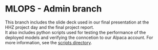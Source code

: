 # MLOPS - Admin branch

This branch includes the slide deck used in our final presentation at the HHZ project day and the final project report.  
It also includes python scripts used for testing the performance of the deployed models and verifying the conncetion to our Alpaca account. For more information, see the [scripts directory](/scripts).
